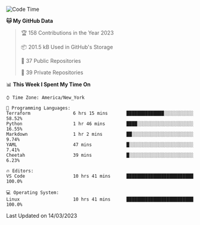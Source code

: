 <!--START_SECTION:waka-->
![Code Time](http://img.shields.io/badge/Code%20Time-144%20hrs%2048%20mins-blue)

**🐱 My GitHub Data** 

> 🏆 158 Contributions in the Year 2023
 > 
> 📦 201.5 kB Used in GitHub's Storage 
 > 
> 📜 37 Public Repositories 
 > 
> 🔑 39 Private Repositories  
 > 
📊 **This Week I Spent My Time On** 

```text
⌚︎ Time Zone: America/New_York

💬 Programming Languages: 
Terraform                6 hrs 15 mins       ██████████████░░░░░░░░░░░   58.52% 
Python                   1 hr 46 mins        ████░░░░░░░░░░░░░░░░░░░░░   16.55% 
Markdown                 1 hr 2 mins         ██░░░░░░░░░░░░░░░░░░░░░░░   9.74% 
YAML                     47 mins             █░░░░░░░░░░░░░░░░░░░░░░░░   7.41% 
Cheetah                  39 mins             █░░░░░░░░░░░░░░░░░░░░░░░░   6.23%

🔥 Editors: 
VS Code                  10 hrs 41 mins      █████████████████████████   100.0%

💻 Operating System: 
Linux                    10 hrs 41 mins      █████████████████████████   100.0%

```


 Last Updated on 14/03/2023
<!--END_SECTION:waka-->
